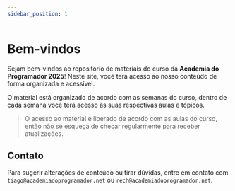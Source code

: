 ```yaml
---
sidebar_position: 1
---
```


# Bem-vindos

Sejam bem-vindos ao repositório de materiais do curso da **Academia do Programador 2025**! Neste site, você terá acesso ao nosso conteúdo de forma organizada e acessível.

O material está organizado de acordo com as semanas do curso, dentro de cada semana você terá acesso às suas respectivas aulas e tópicos.

> O acesso ao material é liberado de acordo com as aulas do curso, então não se esqueça de checar regularmente para receber atualizações.

## Contato

Para sugerir alterações de conteúdo ou tirar dúvidas, entre em contato com `tiago@academiadoprogramador.net` ou `rech@academiadoprogramador.net`.